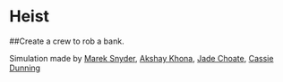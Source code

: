 # Heist
##Create a crew to rob a bank. 

Simulation made by [Marek Snyder](https://github.com/mrsnyder31), [Akshay Khona](https://github.com/DesertSled800c), [Jade Choate](https://github.com/Jadechoa), [Cassie Dunning](https://github.com/cassandradunning)






